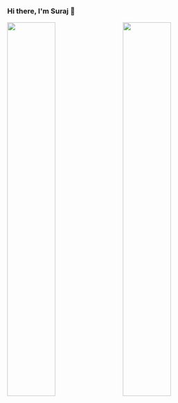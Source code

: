 ### Hi there, I'm Suraj 👋


<img align="left" width="47%" src="https://github-readme-stats.vercel.app/api?username=suraj-kumar-mandal&show_icons=true&theme=radical" />
<img align="right" width="47%" src="https://github-readme-stats.vercel.app/api/top-langs/?username=suraj-kumar-mandal&layout=compact"/>
